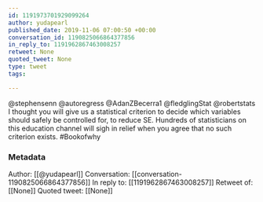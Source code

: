 ```yaml
---
id: 1191973701929099264
author: yudapearl
published_date: 2019-11-06 07:00:50 +00:00
conversation_id: 1190825066864377856
in_reply_to: 1191962867463008257
retweet: None
quoted_tweet: None
type: tweet
tags:

---
```


@stephensenn @autoregress @AdanZBecerra1 @fledglingStat @robertstats I thought you will give us a statistical criterion to decide which variables should safely be controlled for, to reduce SE. Hundreds of statisticians on this education channel will sigh in relief when you agree that no such criterion exists. #Bookofwhy

### Metadata

Author: [[@yudapearl]]
Conversation: [[conversation-1190825066864377856]]
In reply to: [[1191962867463008257]]
Retweet of: [[None]]
Quoted tweet: [[None]]
